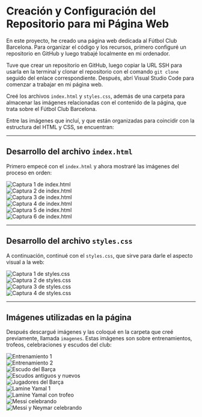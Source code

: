 # Creación y Configuración del Repositorio para mi Página Web

En este proyecto, he creado una página web dedicada al Fútbol Club Barcelona. Para organizar el código y los recursos, primero configuré un repositorio en GitHub y luego trabajé localmente en mi ordenador.

Tuve que crear un repositorio en GitHub, luego copiar la URL SSH para usarla en la terminal y clonar el repositorio con el comando `git clone` seguido del enlace correspondiente. Después, abrí Visual Studio Code para comenzar a trabajar en mi página web.

Creé los archivos `index.html` y `styles.css`, además de una carpeta para almacenar las imágenes relacionadas con el contenido de la página, que trata sobre el Fútbol Club Barcelona.

Entre las imágenes que incluí, y que están organizadas para coincidir con la estructura del HTML y CSS, se encuentran:

---

## Desarrollo del archivo `index.html`

Primero empecé con el `index.html` y ahora mostraré las imágenes del proceso en orden:

![Captura 1 de index.html](1index.png)  
![Captura 2 de index.html](2index.png)  
![Captura 3 de index.html](3index.png)  
![Captura 4 de index.html](4index.png)  
![Captura 5 de index.html](5index.png)  
![Captura 6 de index.html](6index.png)  

---

## Desarrollo del archivo `styles.css`

A continuación, continué con el `styles.css`, que sirve para darle el aspecto visual a la web:

![Captura 1 de styles.css](1css.png)  
![Captura 2 de styles.css](2css.png)  
![Captura 3 de styles.css](3css.png)  
![Captura 4 de styles.css](4css.png)  

---

## Imágenes utilizadas en la página

Después descargué imágenes y las coloqué en la carpeta que creé previamente, llamada `imagenes`. Estas imágenes son sobre entrenamientos, trofeos, celebraciones y escudos del club:

![Entrenamiento 1](entreno1.png)  
![Entrenamiento 2](entreno2.png)  
![Escudo del Barça](escudo.png)  
![Escudos antiguos y nuevos](escudos.png)  
![Jugadores del Barça](jugadores.png)  
![Lamine Yamal 1](lamine1.png)  
![Lamine Yamal con trofeo](laminetrofeo.png)  
![Messi celebrando](Messicelebración.png)  
![Messi y Neymar celebrando](messineymar.png)  

